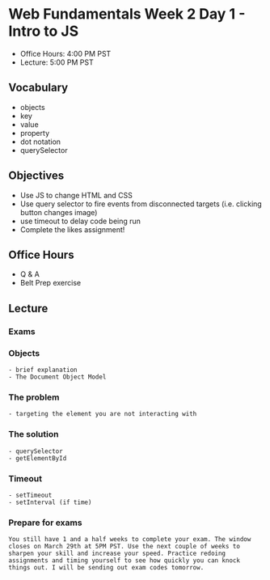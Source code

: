 # Web Fundamentals Week 2 Day 1 - Intro to JS

- Office Hours: 4:00 PM PST
- Lecture: 5:00 PM PST

## Vocabulary

- objects
- key
- value
- property
- dot notation
- querySelector




## Objectives

- Use JS to change HTML and CSS
- Use query selector to fire events from disconnected targets (i.e. clicking button changes image)
- use timeout to delay code being run
- Complete the likes assignment!

## Office Hours

- Q & A
- Belt Prep exercise

## Lecture

### Exams

### Objects
    - brief explanation
    - The Document Object Model

### The problem
    - targeting the element you are not interacting with

### The solution

    - querySelector
    - getElementById

### Timeout
    - setTimeout
    - setInterval (if time)

### Prepare for exams

    You still have 1 and a half weeks to complete your exam. The window closes on March 29th at 5PM PST. Use the next couple of weeks to sharpen your skill and increase your speed. Practice redoing assignments and timing yourself to see how quickly you can knock things out. I will be sending out exam codes tomorrow. 












